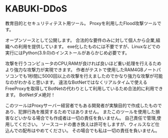 # KABUKI-DDoS
教育目的とセキュリティテスト用ツール。
Proxyを利用したFlood攻撃ツールです。

オープンソースとして公開します。
合法的な要件のみに対して個人から企業,組織への利用を提供しています。
exe化したものには不要ですが、Linuxなどでの実行にはPython(3.9.0)のインストールがあらかじめ必要です。

攻撃を行うコンピュータのCPU,RAMが良ければ良いほど重い処理を行えるためより強力な攻撃力が実現できます。
作者がテストで使用したRAM4GBノートパソコンでも1秒間に5000回以上の攻撃を行えましたのでかなり強力な攻撃が可能なのがわかると思います。
違法なBotNetではなくリアルタイムで使えるFreeProxyを取得してBotNetの代わりとして利用しているため合法的に利用できます。
BotNetダメ絶対！

このツールはProxyサーバー経営者でもある開発者が実験目的で作成したものであり、犯罪行為を推奨するためではありません。
またこのツールを使用した損害などいかなる場合でも作成者は一切の責任を負いません。
自己責任で管理,使用してください。
ソースコードの書き換えは許可をしますが、ウィルスなど仕込んでの配布はやめてください。
その場合でも私は一切の責任を負いません。
